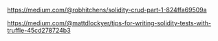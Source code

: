 https://medium.com/@robhitchens/solidity-crud-part-1-824ffa69509a

https://medium.com/@mattdlockyer/tips-for-writing-solidity-tests-with-truffle-45cd278724b3